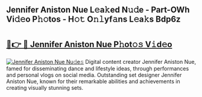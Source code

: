 ## Jennifer Aniston Nue L𝚎a𝚔ed N𝚞𝚍e - Part-OWh Vi𝚍𝚎o P𝚑𝚘tos - H𝚘𝚝 O𝚗𝚕yf𝚊ns L𝚎a𝚔s Bdp6z

# <h2><a href="http://kf7b44.oniu.top/?m=Jennifer+Aniston+Nue">🔗👉 🔴 Jennifer Aniston Nue P𝚑ot𝚘𝚜 V𝚒d𝚎o</a></h2>

[![Jennifer Aniston Nue Nu𝚍e𝚜](https://i.imgur.com/0qMVB7G.gif)](http://kf7b44.oniu.top/?m=Jennifer+Aniston+Nue)
Digital content creator Jennifer Aniston Nue, famed for disseminating dance and lifestyle ideas, through performances and personal vlogs on social media. Outstanding set designer Jennifer Aniston Nue, known for their remarkable abilities and achievements in creating visually stunning sets.  
